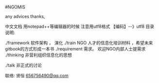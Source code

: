 #NGOMIS 

any advices
thanks, 


中文文档 用notepad++等编辑器的时候 注意用utf8格式
【编码】--》utf8
目录  说明:

./framework   软件架构 ， 演化
./train       NGO 人才的信息化培训材料 ，希望未来gitbook的方式形成一本书
./requirement 需求。 欢迎NGO内部人士提需求
./thinking    非营利组织信息化的思想

./talk        非正式的讨论




联络: 
贤恒
656756490@qq.com

